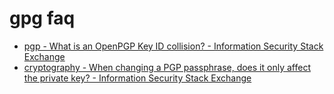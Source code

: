 # gpg faq

- [pgp - What is an OpenPGP Key ID collision? - Information Security Stack Exchange](https://security.stackexchange.com/questions/74009/what-is-an-openpgp-key-id-collision)
- [cryptography - When changing a PGP passphrase, does it only affect the private key? - Information Security Stack Exchange](https://security.stackexchange.com/questions/37510/when-changing-a-pgp-passphrase-does-it-only-affect-the-private-key/37513)
